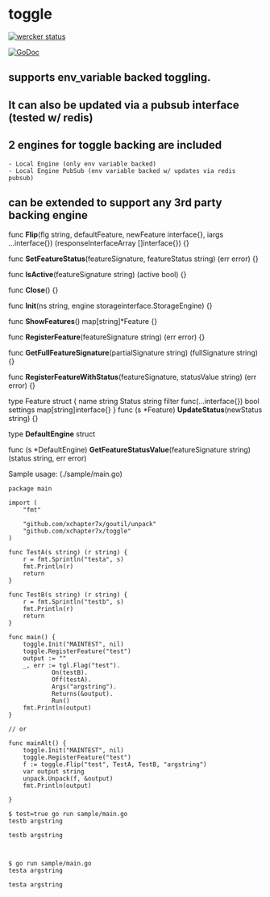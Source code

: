 toggle
======

[![wercker status](https://app.wercker.com/status/9c11e691895a9782a234fcc9bb313819/m "wercker status")](https://app.wercker.com/project/bykey/9c11e691895a9782a234fcc9bb313819)

[![GoDoc](http://godoc.org/github.com/xchapter7x/toggle?status.png)](http://godoc.org/github.com/xchapter7x/toggle)


## supports env_variable backed toggling. 
## It can also be updated via a pubsub interface (tested w/ redis)
## 2 engines for toggle backing are included
	- Local Engine (only env variable backed)
	- Local Engine PubSub (env variable backed w/ updates via redis pubsub)

## can be extended to support any 3rd party backing engine













func **Flip**(flg string, defaultFeature, newFeature interface{}, iargs ...interface{}) (responseInterfaceArray []interface{}) {}


func **SetFeatureStatus**(featureSignature, featureStatus string) (err error) {}

func **IsActive**(featureSignature string) (active bool) {}

func **Close**() {}

func **Init**(ns string, engine storageinterface.StorageEngine) {}

func **ShowFeatures**() map[string]*Feature {}

func **RegisterFeature**(featureSignature string) (err error) {}

func **GetFullFeatureSignature**(partialSignature string) (fullSignature string) {}

func **RegisterFeatureWithStatus**(featureSignature, statusValue string) (err error) {}

type Feature struct {
	name     string
	Status   string
	filter   func(...interface{}) bool
	settings map[string]interface{}
}
func (s \*Feature) **UpdateStatus**(newStatus string) {}



type **DefaultEngine** struct

func (s \*DefaultEngine) **GetFeatureStatusValue**(featureSignature string) (status string, err error)


Sample usage:
(./sample/main.go)
```
package main

import (
	"fmt"

	"github.com/xchapter7x/goutil/unpack"
	"github.com/xchapter7x/toggle"
)

func TestA(s string) (r string) {
	r = fmt.Sprintln("testa", s)
	fmt.Println(r)
	return
}

func TestB(s string) (r string) {
	r = fmt.Sprintln("testb", s)
	fmt.Println(r)
	return
}

func main() {
	toggle.Init("MAINTEST", nil)
	toggle.RegisterFeature("test")
	output := ""
	_, err := tgl.Flag("test").
			On(testB).
			Off(testA).
			Args("argstring").
			Returns(&output).
			Run()
	fmt.Println(output)
}

// or

func mainAlt() {
	toggle.Init("MAINTEST", nil)
	toggle.RegisterFeature("test")
	f := toggle.Flip("test", TestA, TestB, "argstring")
	var output string
	unpack.Unpack(f, &output)
	fmt.Println(output)

}
```


```
$ test=true go run sample/main.go
testb argstring

testb argstring



$ go run sample/main.go
testa argstring

testa argstring
```
